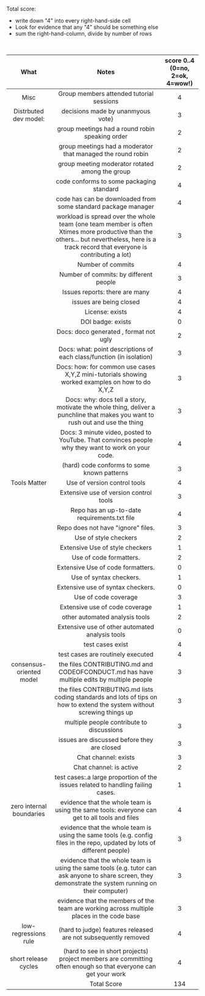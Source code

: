 
Total score: 
- write down "4" into every right-hand-side cell
- Look for evidence that any "4" should be something else
- sum the right-hand-column, divide by number of rows 

<br clear=all>

|           What           |                                                                                           Notes                                                                                          | score 0..4 (0=no, 2=ok, 4=wow!) |
|:------------------------:|:----------------------------------------------------------------------------------------------------------------------------------------------------------------------------------------:|:-------------------------------:|
| Misc                     | Group members attended tutorial sessions                                                                                                                                                 |                               4 |
| Distrbuted dev model:    | decisions made by unanmyous vote}                                                                                                                                                        |                               3 |
|                          | group meetings had a round robin speaking order                                                                                                                                          |                               2 |
|                          | group meetings had a moderator that managed the round robin                                                                                                                              |                               2 |
|                          | group meeting moderator rotated among the group                                                                                                                                          |                               2 |
|                          | code conforms to some packaging standard                                                                                                                                                 |                               4 |
|                          | code has can be downloaded from some standard package manager                                                                                                                            |                               4 |
|                          | workload is spread over the whole team (one team member is often Xtimes more productive than the others... but nevertheless, here is a track record that everyone is contributing a lot) |                               3 |
|                          | Number of commits                                                                                                                                                                        |                               4 |
|                          | Number of commits: by different people                                                                                                                                                   |                               3 |
|                          | Issues reports: there are many                                                                                                                                                           |                               4 |
|                          | issues are being closed                                                                                                                                                                  |                               4 |
|                          | License: exists                                                                                                                                                                          |                               4 |
|                          | DOI badge: exists                                                                                                                                                                        |                               0 |
|                          | Docs: doco generated , format not ugly                                                                                                                                                   |                               2 |
|                          | Docs: what: point descriptions of each class/function (in isolation)                                                                                                                     |                               3 |
|                          | Docs: how: for common use cases X,Y,Z mini-tutorials showing worked examples on how to do X,Y,Z                                                                                          |                               3 |
|                          | Docs: why: docs tell a story, motivate the whole thing, deliver a punchline that makes you want to rush out and use the thing                                                            |                               3 |
|                          | Docs: 3 minute video, posted to YouTube. That convinces people why they want to work on your code.                                                                                       |                               4 |
|                          | (hard) code conforms to some known patterns                                                                                                                                              |                               3 |
| Tools Matter             | Use of version control tools                                                                                                                                                             |                               4 |
|                          | Extensive use of version control tools                                                                                                                                                   |                               3 |
|                          | Repo has an up-to-date requirements.txt file                                                                                                                                             |                               4 |
|                          | Repo does not have "ignore" files.                                                                                                                                                       |                               3 |
|                          | Use of style checkers                                                                                                                                                                    |                               2 |
|                          | Extensive Use of style checkers                                                                                                                                                          |                               1 |
|                          | Use of code formatters.                                                                                                                                                                  |                               2 |
|                          | Extensive Use of code formatters.                                                                                                                                                        |                               0 |
|                          | Use of syntax checkers.                                                                                                                                                                  |                               1 |
|                          | Extensive use of syntax checkers.                                                                                                                                                        |                               0 |
|                          | Use of code coverage                                                                                                                                                                     |                               3 |
|                          | Extensive use of code coverage                                                                                                                                                           |                               1 |
|                          | other automated analysis tools                                                                                                                                                           |                               2 |
|                          | Extensive use of other automated analysis tools                                                                                                                                          |                               0 |
|                          | test cases exist                                                                                                                                                                         |                               4 |
|                          | test cases are routinely executed                                                                                                                                                        |                               4 |
| consensus-oriented model | the files CONTRIBUTING.md and CODEOFCONDUCT.md has have multiple edits by multiple people                                                                                                |                               3 |
|                          | the files CONTRIBUTING.md lists coding standards and lots of tips on how to extend the system without screwing things up                                                                 |                               3 |
|                          | multiple people contribute to discussions                                                                                                                                                |                               3 |
|                          | issues are discussed before they are closed                                                                                                                                              |                               3 |
|                          | Chat channel: exists                                                                                                                                                                     |                               3 |
|                          | Chat channel: is active                                                                                                                                                                  |                               2 |
|                          | test cases:.a large proportion of the issues related to handling failing cases.                                                                                                          |                               1 |
| zero internal boundaries | evidence that the whole team is using the same tools: everyone can get to all tools and files                                                                                            |                               4 |
|                          | evidence that the whole team is using the same tools (e.g. config files in the repo, updated by lots of different people)                                                                |                               3 |
|                          | evidence that the whole team is using the same tools (e.g. tutor can ask anyone to share screen, they demonstrate the system running on their computer)                                  |                               3 |
|                          | evidence that the members of the team are working across multiple places in the code base                                                                                                |                               3 |
| low-regressions rule     | (hard to judge) features released are not subsequently removed                                                                                                                           |                               4 |
| short release cycles     | (hard to see in short projects) project members are committing often enough so that everyone can get your work                                                                           |                               4 |
|                          | Total Score                                                                                                                                                                              |                                134 |
